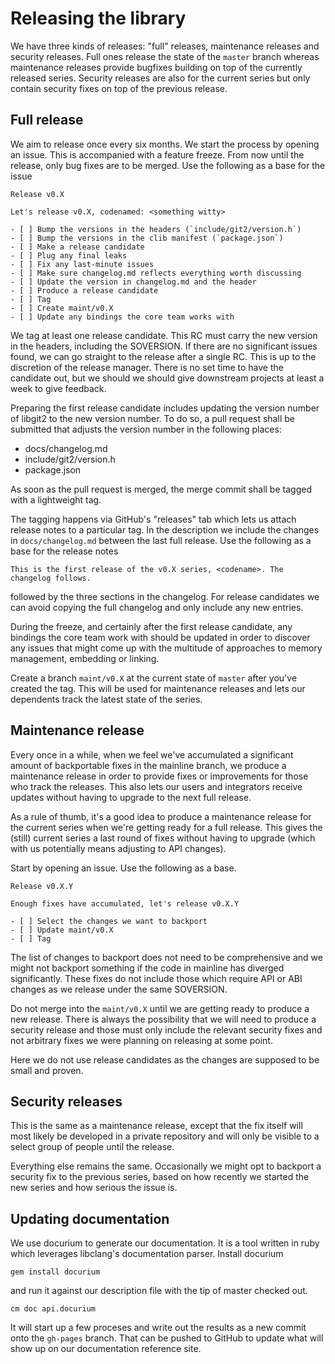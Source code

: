 # Releasing the library

We have three kinds of releases: "full" releases, maintenance releases and security releases. Full ones release the state of the `master` branch whereas maintenance releases provide bugfixes building on top of the currently released series. Security releases are also for the current series but only contain security fixes on top of the previous release.

## Full release

We aim to release once every six months. We start the process by opening an issue. This is accompanied with a feature freeze. From now until the release, only bug fixes are to be merged. Use the following as a base for the issue

    Release v0.X
    
    Let's release v0.X, codenamed: <something witty>
    
    - [ ] Bump the versions in the headers (`include/git2/version.h`)
    - [ ] Bump the versions in the clib manifest (`package.json`)
    - [ ] Make a release candidate
    - [ ] Plug any final leaks
    - [ ] Fix any last-minute issues
    - [ ] Make sure changelog.md reflects everything worth discussing
    - [ ] Update the version in changelog.md and the header
    - [ ] Produce a release candidate
    - [ ] Tag
    - [ ] Create maint/v0.X
    - [ ] Update any bindings the core team works with

We tag at least one release candidate. This RC must carry the new version in the headers, including the SOVERSION. If there are no significant issues found, we can go straight to the release after a single RC. This is up to the discretion of the release manager. There is no set time to have the candidate out, but we should we should give downstream projects at least a week to give feedback.

Preparing the first release candidate includes updating the version number of libgit2 to the new version number. To do so, a pull request shall be submitted that adjusts the version number in the following places:

- docs/changelog.md
- include/git2/version.h
- package.json

As soon as the pull request is merged, the merge commit shall be tagged with a lightweight tag.

The tagging happens via GitHub's "releases" tab which lets us attach release notes to a particular tag. In the description we include the changes in `docs/changelog.md` between the last full release. Use the following as a base for the release notes

    This is the first release of the v0.X series, <codename>. The changelog follows.

followed by the three sections in the changelog. For release candidates we can avoid copying the full changelog and only include any new entries.

During the freeze, and certainly after the first release candidate, any bindings the core team work with should be updated in order to discover any issues that might come up with the multitude of approaches to memory management, embedding or linking.

Create a branch `maint/v0.X` at the current state of `master` after you've created the tag. This will be used for maintenance releases and lets our dependents track the latest state of the series.

## Maintenance release

Every once in a while, when we feel we've accumulated a significant amount of backportable fixes in the mainline branch, we produce a maintenance release in order to provide fixes or improvements for those who track the releases. This also lets our users and integrators receive updates without having to upgrade to the next full release.

As a rule of thumb, it's a good idea to produce a maintenance release for the current series when we're getting ready for a full release. This gives the (still) current series a last round of fixes without having to upgrade (which with us potentially means adjusting to API changes).

Start by opening an issue. Use the following as a base.

    Release v0.X.Y
    
    Enough fixes have accumulated, let's release v0.X.Y
    
    - [ ] Select the changes we want to backport
    - [ ] Update maint/v0.X
    - [ ] Tag

The list of changes to backport does not need to be comprehensive and we might not backport something if the code in mainline has diverged significantly. These fixes do not include those which require API or ABI changes as we release under the same SOVERSION.

Do not merge into the `maint/v0.X` until we are getting ready to produce a new release. There is always the possibility that we will need to produce a security release and those must only include the relevant security fixes and not arbitrary fixes we were planning on releasing at some point.

Here we do not use release candidates as the changes are supposed to be small and proven.

## Security releases

This is the same as a maintenance release, except that the fix itself will most likely be developed in a private repository and will only be visible to a select group of people until the release.

Everything else remains the same. Occasionally we might opt to backport a security fix to the previous series, based on how recently we started the new series and how serious the issue is.

## Updating documentation

We use docurium to generate our documentation. It is a tool written in ruby which leverages libclang's documentation parser. Install docurium

    gem install docurium

and run it against our description file with the tip of master checked out.

    cm doc api.docurium

It will start up a few proceses and write out the results as a new commit onto the `gh-pages` branch. That can be pushed to GitHub to update what will show up on our documentation reference site.
